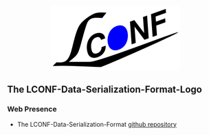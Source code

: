 <div align="center">
    <a href="http://lconf-data-serialization-format.github.io/">
        <img src="images/lconf-logo.png" alt="LCONF LOGO" title="The LCONF-Data-Serialization-Format Organization">
    </a>
</div>

## The LCONF-Data-Serialization-Format-Logo

### Web Presence

* The LCONF-Data-Serialization-Format [github repository](https://github.com/LCONF-Data-Serialization-Format/LCONF-Data-Serialization-Format-Logo)
